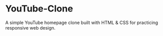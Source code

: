 # YouTube-Clone
A simple YouTube homepage clone built with HTML &amp; CSS for practicing responsive web design.

